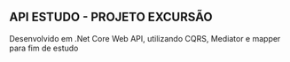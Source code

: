 ## API ESTUDO - PROJETO EXCURSÃO
Desenvolvido em .Net Core Web API, utilizando CQRS, Mediator e mapper para fim de estudo
